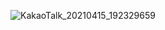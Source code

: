 

![KakaoTalk_20210415_192329659](https://user-images.githubusercontent.com/29828988/114855053-74c2d600-9e20-11eb-88be-d725e7f2fca9.jpg)

